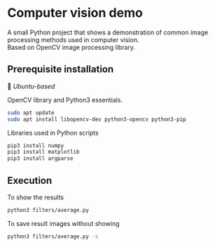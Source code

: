 # Computer vision demo

A small Python project that shows a demonstration of common image processing methods used in computer vision.  
Based on OpenCV image processing library.

## Prerequisite installation
:memo: _Ubuntu-based_

OpenCV library and Python3 essentials.
```bash
sudo apt update
sudo apt install libopencv-dev python3-opencv python3-pip
```
Libraries used in Python scripts
```bash
pip3 install numpy
pip3 install matplotlib
pip3 install argparse
```

## Execution

To show the results
```bash
python3 filters/average.py
```

To save result images without showing
```bash
python3 filters/average.py -s
```